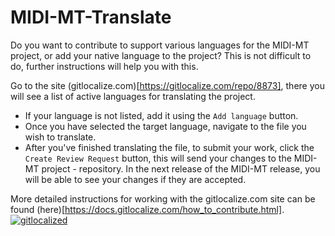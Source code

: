 # MIDI-MT-Translate

Do you want to contribute to support various languages for the MIDI-MT project, or add your native language to the project?
This is not difficult to do, further instructions will help you with this.

Go to the site (gitlocalize.com)[https://gitlocalize.com/repo/8873], there you will see a list of active languages for translating the project.

- If your language is not listed, add it using the `Add language` button.
- Once you have selected the target language, navigate to the file you wish to translate.
- After you've finished translating the file, to submit your work, click the `Create Review Request` button, this will send your changes to the MIDI-MT project - repository. In the next release of the MIDI-MT release, you will be able to see your changes if they are accepted.

More detailed instructions for working with the gitlocalize.com site can be found (here)[https://docs.gitlocalize.com/how_to_contribute.html].
[![gitlocalized ](https://gitlocalize.com/repo/8873/whole_project/badge.svg)](https://gitlocalize.com/repo/8873/whole_project?utm_source=badge)
